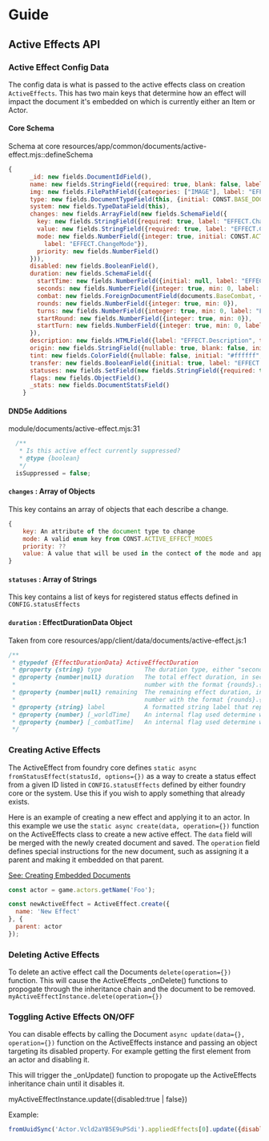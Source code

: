 # Guide

## Active Effects API

### Active Effect Config Data
The config data is what is passed to the active effects class on creation `ActiveEffects`. This has two main keys that determine how an effect will impact the document it's embedded on which is currently either an Item or Actor.

#### Core Schema
Schema at core resources/app/common/documents/active-effect.mjs::defineSchema
```javascript
{
      _id: new fields.DocumentIdField(),
      name: new fields.StringField({required: true, blank: false, label: "EFFECT.Name", textSearch: true}),
      img: new fields.FilePathField({categories: ["IMAGE"], label: "EFFECT.Image"}),
      type: new fields.DocumentTypeField(this, {initial: CONST.BASE_DOCUMENT_TYPE}),
      system: new fields.TypeDataField(this),
      changes: new fields.ArrayField(new fields.SchemaField({
        key: new fields.StringField({required: true, label: "EFFECT.ChangeKey"}),
        value: new fields.StringField({required: true, label: "EFFECT.ChangeValue"}),
        mode: new fields.NumberField({integer: true, initial: CONST.ACTIVE_EFFECT_MODES.ADD,
          label: "EFFECT.ChangeMode"}),
        priority: new fields.NumberField()
      })),
      disabled: new fields.BooleanField(),
      duration: new fields.SchemaField({
        startTime: new fields.NumberField({initial: null, label: "EFFECT.StartTime"}),
        seconds: new fields.NumberField({integer: true, min: 0, label: "EFFECT.DurationSecs"}),
        combat: new fields.ForeignDocumentField(documents.BaseCombat, {label: "EFFECT.Combat"}),
        rounds: new fields.NumberField({integer: true, min: 0}),
        turns: new fields.NumberField({integer: true, min: 0, label: "EFFECT.DurationTurns"}),
        startRound: new fields.NumberField({integer: true, min: 0}),
        startTurn: new fields.NumberField({integer: true, min: 0, label: "EFFECT.StartTurns"})
      }),
      description: new fields.HTMLField({label: "EFFECT.Description", textSearch: true}),
      origin: new fields.StringField({nullable: true, blank: false, initial: null, label: "EFFECT.Origin"}),
      tint: new fields.ColorField({nullable: false, initial: "#ffffff", label: "EFFECT.Tint"}),
      transfer: new fields.BooleanField({initial: true, label: "EFFECT.Transfer"}),
      statuses: new fields.SetField(new fields.StringField({required: true, blank: false})),
      flags: new fields.ObjectField(),
      _stats: new fields.DocumentStatsField()
    }
```
#### DND5e Additions
module/documents/active-effect.mjs:31
```javascript
  /**
   * Is this active effect currently suppressed?
   * @type {boolean}
   */
  isSuppressed = false;
```


#### `changes` : Array of Objects
This key contains an array of objects that each describe a change.
```javascript
{
    key: An attribute of the document type to change
    mode: A valid enum key from CONST.ACTIVE_EFFECT_MODES
    priority: ??
    value: A value that will be used in the contect of the mode and applied against the attribute detailed in the key
}
```
#### `statuses` : Array of Strings
This key contains a list of keys for registered status effects defined in `CONFIG.statusEffects`

#### `duration` : EffectDurationData Object

Taken from core resources/app/client/data/documents/active-effect.js:1
```javascript
/**
 * @typedef {EffectDurationData} ActiveEffectDuration
 * @property {string} type            The duration type, either "seconds", "turns", or "none"
 * @property {number|null} duration   The total effect duration, in seconds of world time or as a decimal
 *                                    number with the format {rounds}.{turns}
 * @property {number|null} remaining  The remaining effect duration, in seconds of world time or as a decimal
 *                                    number with the format {rounds}.{turns}
 * @property {string} label           A formatted string label that represents the remaining duration
 * @property {number} [_worldTime]    An internal flag used determine when to recompute seconds-based duration
 * @property {number} [_combatTime]   An internal flag used determine when to recompute turns-based duration
 */
```


### Creating Active Effects
The ActiveEffect from foundry core defines `static async fromStatusEffect(statusId, options={})` as a way to create a status effect from a given ID listed in `CONFIG.statusEffects` defined by either foundry core or the system. Use this if you wish to apply something that already exists.

Here is an example of creating a new effect and applying it to an actor. In this example we use the `static async create(data, operation={})` function on the ActiveEffects class to create a new active effect. The `data` field will be merged with the newly created document and saved. The `operation` field defines special instructions for the new document, such as assigning it a parent and making it embedded on that parent.

[See: Creating Embedded Documents](https://foundryvtt.wiki/en/development/api/document)
```javascript
const actor = game.actors.getName('Foo');

const newActiveEffect = ActiveEffect.create({
  name: 'New Effect'
}, {
  parent: actor
});
```

### Deleting Active Effects
To delete an active effect call the Documents `delete(operation={})` function. This will cause the ActiveEffects _onDelete() functions to propogate through the inheritance chain and the document to be removed.
`myActiveEffectInstance.delete(operation={})`

### Toggling Active Effects ON/OFF
You can disable effects by calling the Document `async update(data={}, operation={})` function on the ActiveEffects instance and passing an object targeting its disabled property. For example getting the first element from an actor and disabling it.

This will trigger the _onUpdate() function to propogate up the ActiveEffects inheritance chain until it disables it.

myActiveEffectInstance.update({disabled:true | false})

Example:
```javascript
fromUuidSync('Actor.Vcld2aYB5E9uPSdi').appliedEffects[0].update({disabled:true})
```